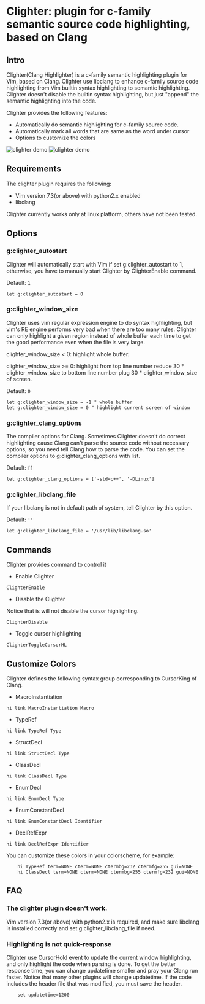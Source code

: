 # Clighter: plugin for c-family semantic source code highlighting, based on Clang

## Intro

Clighter(Clang Highlighter) is a c-family semantic highlighting plugin for
Vim, based on Clang. Clighter use libclang to enhance c-family source code
highlighting from Vim builtin syntax highlighting to semantic highlighting.
Clighter doesn't disable the builtin syntax highlighting, but just "append"
the semantic highlighting into the code.  

Clighter provides the following features:

* Automatically do semantic highlighting for c-family source code.
* Automatically mark all words that are same as the word under cursor
* Options to customize the colors

![clighter demo](http://goo.gl/ivfipF "Enable Clighter")
![clighter demo](http://goo.gl/zq2Epq "Disable Clighter")

## Requirements

The clighter plugin requires the following:

* Vim version 7.3(or above) with python2.x enabled
* libclang

Clighter currently works only at linux platform, others have not been tested.


## Options

### g:clighter_autostart
Clighter will automatically start with Vim if set g:clighter_autostart to 1,
otherwise, you have to manually start Clighter by ClighterEnable command.

Default: `1`
```vim
let g:clighter_autostart = 0
```

### g:clighter_window_size

Clighter uses vim regular expression engine to do syntax highlighting,
but vim's RE engine performs very bad when there are too many rules. Clighter
can only highlight a given region instead of whole buffer each time to get
the good performance even when the file is very large. 
	
clighter_window_size < 0: highlight whole buffer.

clighter_window_size >= 0: highlight from top line number reduce 30 *
clighter_window_size to bottom line number plug 30 * clighter_window_size of
screen.

Default: `0`
```vim
let g:clighter_window_size = -1 " whole buffer
let g:clighter_window_size = 0 " highlight current screen of window
```

### g:clighter_clang_options

The compiler options for Clang. Sometimes Clighter doesn't do correct
highlighting cause Clang can't parse the source code without necessary
options, so you need tell Clang how to parse the code. You can set the 
compiler options to g:clighter_clang_options with list.

Default: `[]`
```vim
let g:clighter_clang_options = ['-std=c++', '-DLinux']
```

### g:clighter_libclang_file

If your libclang is not in default path of system, tell Clighter by this
option.

Default: `''`
```vim
let g:clighter_libclang_file = '/usr/lib/libclang.so'
```
## Commands

Clighter provides command to control it

* Enable Clighter

`ClighterEnable`

* Disable the Clighter

Notice that is will not disable the cursor highlighting.

`ClighterDisable`

* Toggle cursor highlighting

`ClighterToggleCursorHL`

## Customize Colors

Clighter defines the following syntax group corresponding to CursorKing of Clang.

* MacroInstantiation
```vim
hi link MacroInstantiation Macro
```

* TypeRef
```vim
hi link TypeRef Type
```

* StructDecl
```vim
hi link StructDecl Type
```

* ClassDecl
```vim
hi link ClassDecl Type
```

* EnumDecl
```vim
hi link EnumDecl Type
```

* EnumConstantDecl
```vim
hi link EnumConstantDecl Identifier
```

* DeclRefExpr
```vim
hi link DeclRefExpr Identifier
```

You can customize these colors in your colorscheme, for example:
```vim
	hi TypeRef term=NONE cterm=NONE ctermbg=232 ctermfg=255 gui=NONE
	hi ClassDecl term=NONE cterm=NONE ctermbg=255 ctermfg=232 gui=NONE
```


## FAQ

### The clighter plugin doesn't work.
Vim version 7.3(or above) with python2.x is required, and make sure libclang is installed
correctly and set g:clighter_libclang_file if need.

### Highlighting is not quick-response
Clighter use CursorHold event to update the current window highlighting,
and only highlight the code when parsing is done. To get the better response
time, you can change updatetime smaller and pray your Clang run faster.
Notice that many other plugins will change updatetime. If the code includes
the header file that was modified, you must save the header.
```vim
	set updatetime=1200
```
[1]: http://goo.gl/ncGLYC
[2]: http://goo.gl/4QCv6O

